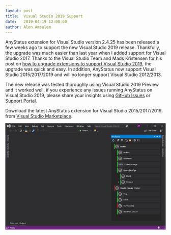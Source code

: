 ```yaml
---
layout: post
title:  Visual Studio 2019 Support
date:   2019-04-19 12:00:00
author: Alon Amsalem
---
```


AnyStatus extension for Visual Studio version 2.4.25 has been released a few weeks ago to support the new Visual Studio 2019 release. Thankfully, the upgrade was much easier than last year when I added support for Visual Studio 2017. Thanks to the Visual Studio Team and Mads Kristensen for his post on [how to upgrade extensions to support Visual Studio 2019](https://devblogs.microsoft.com/visualstudio/how-to-upgrade-extensions-to-support-visual-studio-2019/), the upgrade was quick and easy.
In addition, AnyStatus now support Visual Studio 2015/2017/2019 and will no longer support Visual Studio 2012/2013.

The new release was tested thoroughly using Visual Studio 2019 Preview and it worked well, if you experience any issues running AnyStatus on Visual Studio 2019, please share your insights using [GitHub Issues](https://github.com/AnyStatus/Support/issues) or [Support Portal](https://anystatus.helprace.com/s1-general/problems).

Download the latest AnyStatus extension for Visual Studio 2015/2017/2019 from [Visual Studio Marketplace](https://marketplace.visualstudio.com/items?itemName=AnyStatus.AnyStatus).

![VS2019](/assets/images/screenshots/anystatus-2.4.25-visual-studio-2019.png)